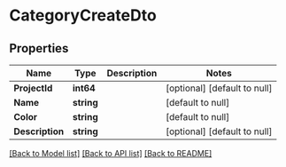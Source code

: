 # CategoryCreateDto

## Properties
Name | Type | Description | Notes
------------ | ------------- | ------------- | -------------
**ProjectId** | **int64** |  | [optional] [default to null]
**Name** | **string** |  | [default to null]
**Color** | **string** |  | [default to null]
**Description** | **string** |  | [optional] [default to null]

[[Back to Model list]](../README.md#documentation-for-models) [[Back to API list]](../README.md#documentation-for-api-endpoints) [[Back to README]](../README.md)

